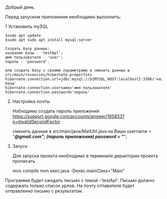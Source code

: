 Добрый день.

Перед запуском приложения необходимо выполнить:

1 Установить mySQL

    $sudo apt update
    $sudo apt sudo apt install mysql-server

    Создать базу данных: 
    название базы - 'testApl';
    имя пользователя - 'user';
    пароль - 'password'.
    
    или создать базу с своими параметрами и сменить данные в src/main/resources/hibernate.properties
    hibernate.connection.url=jdbc:mysql://${MYSQL_HOST:localhost}:3306/'название базы' 
    hibernate.connection.username='имя пользователя'
    hibernate.connection.password='пароль'
    
2. Настройка почты

    Нобходимо создать пароль приложения 
    https://support.google.com/accounts/answer/185833?p=InvalidSecondFactor
    
    сменить данные в src/main/java/MailUtil.java на Ваши
    username = "*****@gmail.com";
    (пароль приложения) password = "*****"; 

3. Запуск

    Для запуска проекта необходимо в терминале дериктории проекта прописать 

    mvn compile
    mvn exec:java -Dexec.mainClass="Main"

 Программа будет ожидать письмо с темой -'testApl'. Письмо должно содержать только список урлов. На почту отпавителя будет отправленно письмо с результатом.
